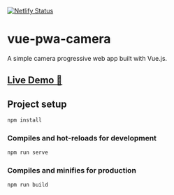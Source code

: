 [![Netlify Status](https://api.netlify.com/api/v1/badges/c1c200ce-b925-46ab-ab61-6df9e93be4ed/deploy-status)](https://app.netlify.com/sites/vue-pwa-camera/deploys)
# vue-pwa-camera
A simple camera progressive web app built with Vue.js.

## [Live Demo :rocket:](https://vue-pwa-camera.netlify.app/)

## Project setup
```bash
npm install
```

### Compiles and hot-reloads for development
```bash
npm run serve
```

### Compiles and minifies for production
```
npm run build
```
